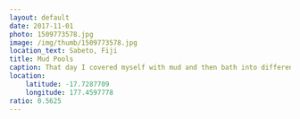```yaml
---
layout: default
date: 2017-11-01
photo: 1509773578.jpg
image: /img/thumb/1509773578.jpg
location_text: Sabeto, Fiji
title: Mud Pools
caption: That day I covered myself with mud and then bath into different hot spring pools, they were super hot! But after all that, my skin was soooo soft; it felt nice after all this time in the salty water of the ocean.
location:
    latitude: -17.7287709
    longitude: 177.4597778
ratio: 0.5625
---
```

